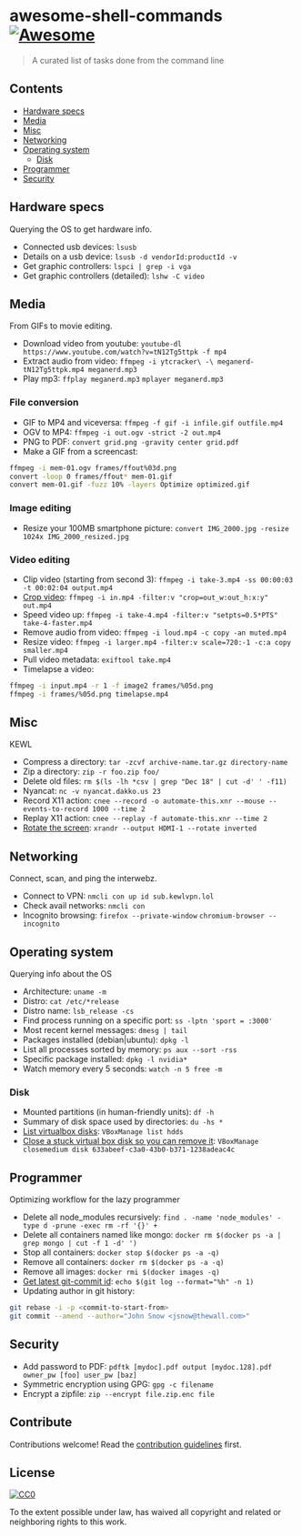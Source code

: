 # awesome-shell-commands [![Awesome](https://cdn.rawgit.com/sindresorhus/awesome/d7305f38d29fed78fa85652e3a63e154dd8e8829/media/badge.svg)](https://github.com/sindresorhus/awesome)

> A curated list of tasks done from the command line


## Contents

- [Hardware specs](#hardware-specs)
- [Media](#media)
- [Misc](#misc)
- [Networking](#networking)
- [Operating system](#operating-system)
  - [Disk](#disk)
- [Programmer](#programmer)
- [Security](#security)


## Hardware specs

Querying the OS to get hardware info.

- Connected usb devices: `lsusb`
- Details on a usb device: `lsusb -d vendorId:productId -v`
- Get graphic controllers: `lspci | grep -i vga`
- Get graphic controllers (detailed): `lshw -C video`

## Media

From GIFs to movie editing.

- Download video from youtube: `youtube-dl https://www.youtube.com/watch?v=tN12Tg5ttpk -f mp4`
- Extract audio from video: `ffmpeg -i ytcracker\ -\ meganerd-tN12Tg5ttpk.mp4 meganerd.mp3`
- Play mp3: `ffplay meganerd.mp3` `mplayer meganerd.mp3`

### File conversion

- GIF to MP4 and viceversa: `ffmpeg -f gif -i infile.gif outfile.mp4`
- OGV to MP4: `ffmpeg -i out.ogv -strict -2 out.mp4`
- PNG to PDF: `convert grid.png -gravity center grid.pdf`
- Make a GIF from a screencast:
```sh
ffmpeg -i mem-01.ogv frames/ffout%03d.png
convert -loop 0 frames/ffout* mem-01.gif
convert mem-01.gif -fuzz 10% -layers Optimize optimized.gif
```

### Image editing

- Resize your 100MB smartphone picture: `convert IMG_2000.jpg -resize 1024x IMG_2000_resized.jpg`

### Video editing

- Clip video (starting from second 3): `ffmpeg -i take-3.mp4 -ss 00:00:03 -t 00:02:04 output.mp4`
- [Crop video](https://video.stackexchange.com/questions/4563/how-can-i-crop-a-video-with-ffmpeg#4571): `ffmpeg -i in.mp4 -filter:v "crop=out_w:out_h:x:y" out.mp4`
- Speed video up: `ffmpeg -i take-4.mp4 -filter:v "setpts=0.5*PTS" take-4-faster.mp4`
- Remove audio from video: `ffmpeg -i loud.mp4 -c copy -an muted.mp4`
- Resize video: `ffmpeg -i larger.mp4 -filter:v scale=720:-1 -c:a copy smaller.mp4`
- Pull video metadata: `exiftool take.mp4`
- Timelapse a video:
```sh
ffmpeg -i input.mp4 -r 1 -f image2 frames/%05d.png
ffmpeg -i frames/%05d.png timelapse.mp4
```

## Misc

KEWL

- Compress a directory: `tar -zcvf archive-name.tar.gz directory-name`
- Zip a directory: `zip -r foo.zip foo/`
- Delete old files: `rm $(ls -lh *csv | grep "Dec 18" | cut -d' ' -f11)`
- Nyancat: `nc -v nyancat.dakko.us 23`
- Record X11 action: `cnee --record -o automate-this.xnr --mouse --events-to-record 1000 --time 2`
- Replay X11 action: `cnee --replay -f automate-this.xnr --time 2`
- [Rotate the screen](https://askubuntu.com/questions/95812/how-can-i-rotate-my-display-in-the-most-easy-way): `xrandr --output HDMI-1 --rotate inverted`

## Networking

Connect, scan, and ping the interwebz.

- Connect to VPN: `nmcli con up id sub.kewlvpn.lol`
- Check avail networks: `nmcli con`
- Incognito browsing: `firefox --private-window` `chromium-browser --incognito`

## Operating system

Querying info about the OS

- Architecture: `uname -m`
- Distro: `cat /etc/*release`
- Distro name: `lsb_release -cs`
- Find process running on a specific port: `ss -lptn 'sport = :3000'`
- Most recent kernel messages: `dmesg | tail`
- Packages installed (debian|ubuntu): `dpkg -l`
- List all processes sorted by memory: `ps aux --sort -rss`
- Specific package installed: `dpkg -l nvidia*`
- Watch memory every 5 seconds: `watch -n 5 free -m`

### Disk

- Mounted partitions (in human-friendly units): `df -h`
- Summary of disk space used by directories: `du -hs *`
- [List virtualbox disks](https://myshittycode.com/2013/11/23/virtualbox-failed-to-delete-the-storage-unit-of-the-hard-disk-pathhard-disk-vdi-cannot-close-medium-pathhard-disk-vdi-because-it-has-n-child-media/): `VBoxManage list hdds`
- [Close a stuck virtual box disk so you can remove it](https://myshittycode.com/2013/11/23/virtualbox-failed-to-delete-the-storage-unit-of-the-hard-disk-pathhard-disk-vdi-cannot-close-medium-pathhard-disk-vdi-because-it-has-n-child-media/): `VBoxManage closemedium disk 633abeef-c3a0-43b0-b371-1238adeac4c`

## Programmer

Optimizing workflow for the lazy programmer

- Delete all node_modules recursively: `find . -name 'node_modules' -type d -prune -exec rm -rf '{}' +`
- Delete all containers named like mongo: `docker rm $(docker ps -a | grep mongo | cut -f 1 -d' ')`
- Stop all containers: `docker stop $(docker ps -a -q)`
- Remove all containers: `docker rm $(docker ps -a -q)`
- Remove all images: `docker rmi $(docker images -q)`
- [Get latest git-commit id](https://stackoverflow.com/questions/19176359/how-to-get-the-last-commit-id-of-a-remote-repo-using-curl-like-command#19176626): `echo $(git log --format="%h" -n 1)`
- Updating author in git history:
```sh
git rebase -i -p <commit-to-start-from>
git commit --amend --author="John Snow <jsnow@thewall.com>"
```

## Security

- Add password to PDF: `pdftk [mydoc].pdf output [mydoc.128].pdf owner_pw [foo] user_pw [baz]`
- Symmetric encryption using GPG: `gpg -c filename`
- Encrypt a zipfile: `zip --encrypt file.zip.enc file`

## Contribute

Contributions welcome! Read the [contribution guidelines](contributing.md) first.


## License

[![CC0](http://mirrors.creativecommons.org/presskit/buttons/88x31/svg/cc-zero.svg)](http://creativecommons.org/publicdomain/zero/1.0)

To the extent possible under law,  has waived all copyright and
related or neighboring rights to this work.
